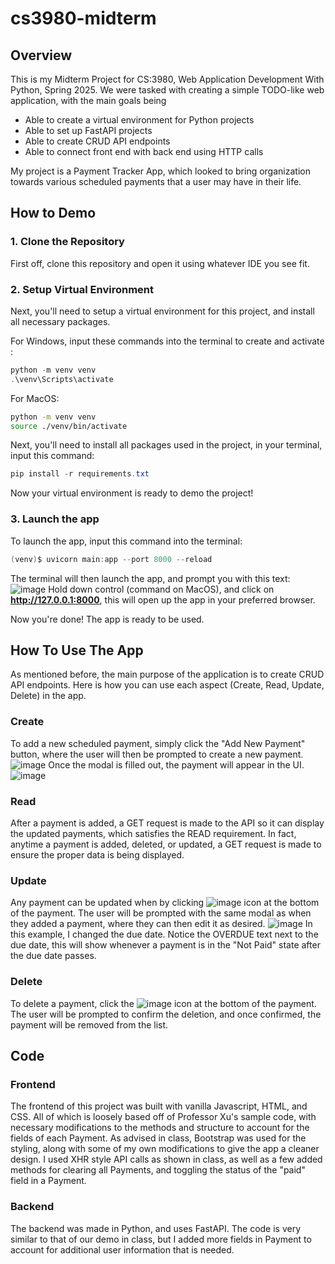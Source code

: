 # cs3980-midterm

## Overview

This is my Midterm Project for CS:3980, Web Application Development With Python, Spring 2025. We were tasked with creating a simple TODO-like web application, with the main goals being

- Able to create a virtual environment for Python projects
- Able to set up FastAPI projects
- Able to create CRUD API endpoints
- Able to connect front end with back end using HTTP calls

My project is a Payment Tracker App, which looked to bring organization towards various scheduled payments that a user may have in their life.

## How to Demo

### 1. Clone the Repository

First off, clone this repository and open it using whatever IDE you see fit.

### 2. Setup Virtual Environment

Next, you'll need to setup a virtual environment for this project, and install all necessary packages.

For Windows, input these commands into the terminal to create and activate :

```powershell
python -m venv venv
.\venv\Scripts\activate
```

For MacOS:

```bash
python -m venv venv
source ./venv/bin/activate
```

Next, you'll need to install all packages used in the project, in your terminal, input this command:

```powershell
pip install -r requirements.txt
```

Now your virtual environment is ready to demo the project!

### 3. Launch the app

To launch the app, input this command into the terminal:

```powershell
(venv)$ uvicorn main:app --port 8000 --reload
```

The terminal will then launch the app, and prompt you with this text:
![image](https://github.com/user-attachments/assets/6740c212-5f7d-4c73-94c8-ec5fbfdfea64)
Hold down control (command on MacOS), and click on **http://127.0.0.1:8000**, this will open up the app in your preferred browser.

Now you're done! The app is ready to be used.

## How To Use The App

As mentioned before, the main purpose of the application is to create CRUD API endpoints. Here is how you can use each aspect (Create, Read, Update, Delete) in the app.

### Create

To add a new scheduled payment, simply click the "Add New Payment" button, where the user will then be prompted to create a new payment.
![image](https://github.com/user-attachments/assets/f5731fd8-b8de-4846-a474-ee54bd2a2156)
Once the modal is filled out, the payment will appear in the UI.
![image](https://github.com/user-attachments/assets/41adb7d1-1565-4433-94c8-cd30b198bbee)

### Read

After a payment is added, a GET request is made to the API so it can display the updated payments, which satisfies the READ requirement. In fact, anytime a payment is added, deleted, or updated, a GET request is made to ensure the proper data is being displayed.

### Update

Any payment can be updated when by clicking ![image](https://github.com/user-attachments/assets/d3db41de-ff65-4cec-9c03-50cb239d50c6) icon at the bottom of the payment.
The user will be prompted with the same modal as when they added a payment, where they can then edit it as desired.
![image](https://github.com/user-attachments/assets/85f8088d-1bbb-4b5d-b2aa-0305ebc8f5cf)
In this example, I changed the due date. Notice the OVERDUE text next to the due date, this will show whenever a payment is in the "Not Paid" state after the due date passes.

### Delete

To delete a payment, click the ![image](https://github.com/user-attachments/assets/6c5eaf95-9ca2-4ab7-9ee2-968173494f46) icon at the bottom of the payment. The user will be prompted to confirm the deletion, and once confirmed, the payment will be removed from the list.

## Code

### Frontend

The frontend of this project was built with vanilla Javascript, HTML, and CSS. All of which is loosely based off of Professor Xu's sample code, with necessary modifications to the methods and structure to account for the fields of each Payment. As advised in class, Bootstrap was used for the styling, along with some of my own modifications to give the app a cleaner design. I used XHR style API calls as shown in class, as well as a few added methods for clearing all Payments, and toggling the status of the "paid" field in a Payment.

### Backend

The backend was made in Python, and uses FastAPI. The code is very similar to that of our demo in class, but I added more fields in Payment to account for additional user information that is needed.
